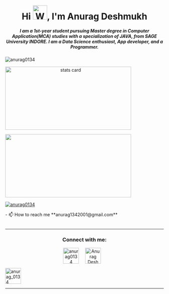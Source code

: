 <h1 align="center">Hi <img src="https://raw.githubusercontent.com/nixin72/nixin72/master/wave.gif" 
         alt="Waving hand animated gif"
         height="45"
         width="45" />, I'm Anurag Deshmukh</h1>
<h5 align="center">
I am a 1st-year student pursuing Master degree in Computer Application(MCA) studies with a specialization of JAVA, from SAGE University INDORE. I am a Data Science enthusiast, App developer, and a Programmer. 
</h5>
<p align="left"> <img src="https://komarev.com/ghpvc/?username=anurag0134&label=Profile%20views&color=0e75b6&style=flat" alt="anurag0134" /> </p>
<p>
<a align= "center" href="https://github.com/anurag0134">
<img alt= "stats card" height="200px" width="400" src="https://github-readme-streak-stats.herokuapp.com/?user=anurag0134&theme=radical">
</p>
<img height="200px" width="400" src="https://github-readme-stats.vercel.app/api?username=bhaibhupesh10&count_private=true&theme=radical&show_icons=true" />
<p align="left"> <a href="https://twitter.com/anurag0134" target="blank"><img src="https://img.shields.io/twitter/follow/anurag0134?logo=twitter&style=for-the-badge" alt="anurag0134" /></a> </p>
- 📫 How to reach me **anurag1342001@gmail.com**
<br><br>
<hr>
<h3 align="center">Connect with me:</h3>
<p align="center">
<a href="https://twitter.com/anurag0134" target="blank"><img align="center" src="https://img.icons8.com/cute-clipart/64/000000/twitter.png" alt="anurag0134" height="50" width="50" /></a> &nbsp;&nbsp;&nbsp;
<a href="https://https://https://www.linkedin.com/in/anurag0134/" target="blank"><img align="center" src="https://img.icons8.com/cute-clipart/64/000000/linkedin.png" alt="Anurag Deshmukh" height="50" width="50" /></a>&nbsp;&nbsp;&nbsp;&nbsp;

<a href="https://www.instagram.com/anurag_0134/" target="blank"><img align="center" src="https://img.icons8.com/cute-clipart/64/000000/instagram-new.png" alt="anurag_0134" height="50" width="50" /></a>
</p>

<hr>
